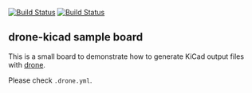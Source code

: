 [![Build Status](https://bianca.toroid.io/api/badges/Toroid-io/drone-kicad-sample/status.svg?branch=master)](https://bianca.toroid.io/Toroid-io/drone-kicad-sample) [![Build Status](https://cloud.drone.io/api/badges/Toroid-io/drone-kicad-sample/status.svg)](https://cloud.drone.io/Toroid-io/drone-kicad-sample)

## drone-kicad sample board

This is a small board to demonstrate how to generate KiCad output files
with [drone](https://github.com/drone/drone).

Please check `.drone.yml`.
